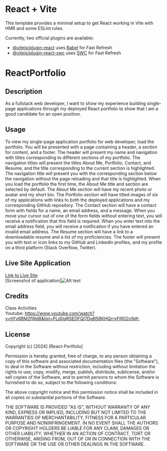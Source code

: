 # React + Vite

This template provides a minimal setup to get React working in Vite with HMR and some ESLint rules.

Currently, two official plugins are available:

- [@vitejs/plugin-react](https://github.com/vitejs/vite-plugin-react/blob/main/packages/plugin-react/README.md) uses [Babel](https://babeljs.io/) for Fast Refresh
- [@vitejs/plugin-react-swc](https://github.com/vitejs/vite-plugin-react-swc) uses [SWC](https://swc.rs/) for Fast Refresh

# ReactPortfolio

## Description
As a fullstack web developer, I want to show my experience building single-page applications through my deployed React portfolio to show that I am a good candidate for an open position.

## Usage
To view my single-page application portfolio for web developer, load the portfolio.  You will be presented with a page containing a header, a section for content, and a footer. The header will present my name and navigation with titles corresponding to different sections of my portfolio.  The navigation titles will present the titles About Me, Portfolio, Contact, and Resume, and the title corresponding to the current section is highlighted. The navigation title will present you with the corresponding section below the navigation without the page reloading and that title is highlighted. When you load the portfolio the first time, the About Me title and section are selected by default. The About Me section will have my recent photo or avatar and my short bio. The Portfolio section will have titled images of six of my applications with links to both the deployed applications and my corresponding GitHub repository. The Contact section will have a contact form with fields for a name, an email address, and a message. When you move your cursor out of one of the form fields without entering text, you will receive a notification that this field is required. When you enter text into the email address field, you will receive a notification if you have entered an invalid email address. The Resume section will have a link to a downloadable resume and a list of my proficiencies. The footer
will present you with text or icon links to my GitHub and LinkedIn profiles, and my profile on a third platform (Stack Overflow, Twitter).

## Live Site Application
[Link to Live Site](https://app.netlify.com/sites/scintillating-gumption-4e4eb3/deploys/65b065771276b11f216efef8)<br>
[Screenshot of application]![Alt text](img/ProfessionalProfile.png)

## Credits
Class Activities<br>
Youtube: https://www.youtube.com/watch?v=hYv6BM2fWd8&list=PLd0qRSEDFQI7DgB5BKHQrryFlR02n1bK-<br>

## License
Copyright (c) [2024] [React-Portfolio]

Permission is hereby granted, free of charge, to any person obtaining a copy
of this software and associated documentation files (the "Software"), to deal
in the Software without restriction, including without limitation the rights
to use, copy, modify, merge, publish, distribute, sublicense, and/or sell
copies of the Software, and to permit persons to whom the Software is
furnished to do so, subject to the following conditions:

The above copyright notice and this permission notice shall be included in all
copies or substantial portions of the Software.

THE SOFTWARE IS PROVIDED "AS IS", WITHOUT WARRANTY OF ANY KIND, EXPRESS OR
IMPLIED, INCLUDING BUT NOT LIMITED TO THE WARRANTIES OF MERCHANTABILITY,
FITNESS FOR A PARTICULAR PURPOSE AND NONINFRINGEMENT. IN NO EVENT SHALL THE
AUTHORS OR COPYRIGHT HOLDERS BE LIABLE FOR ANY CLAIM, DAMAGES OR OTHER
LIABILITY, WHETHER IN AN ACTION OF CONTRACT, TORT OR OTHERWISE, ARISING FROM,
OUT OF OR IN CONNECTION WITH THE SOFTWARE OR THE USE OR OTHER DEALINGS IN THE
SOFTWARE.